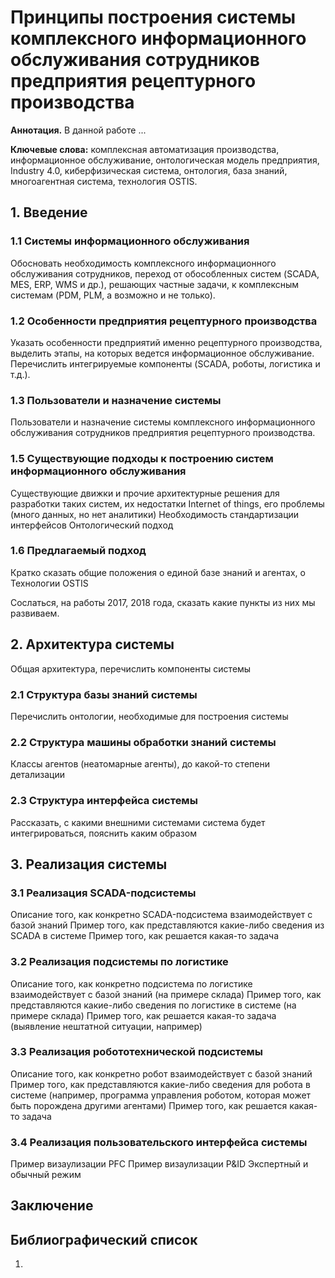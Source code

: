 # Принципы построения системы комплексного информационного обслуживания сотрудников предприятия рецептурного производства

**Аннотация.** В данной работе ...

**Ключевые слова:** комплексная автоматизация производства, информационное обслуживание, онтологическая модель предприятия, Industry 4.0, киберфизическая система, онтология, база знаний, многоагентная система, технология OSTIS.

## 1. Введение

### 1.1 Системы информационного обслуживания

Обосновать необходимость комплексного информационного обслуживания сотрудников, переход от обособленных систем (SCADA, MES, ERP, WMS и др.), решающих частные задачи, к комплексным системам (PDM, PLM, а возможно и не только).

### 1.2 Особенности предприятия рецептурного производства
Указать особенности предприятий именно рецептурного производства, выделить этапы, на которых ведется информационное обслуживание. Перечислить интегрируемые компоненты (SCADA, роботы, логистика и т.д.).

### 1.3 Пользователи и назначение системы
Пользователи и назначение системы комплексного информационного обслуживания сотрудников предприятия рецептурного производства.

### 1.5 Существующие подходы к построению систем информационного обслуживания
Существующие движки и прочие архитектурные решения для разработки таких систем, их недостатки
Internet of things, его проблемы (много данных, но нет аналитики)
Необходимость стандартизации интерфейсов
Онтологический подход

### 1.6 Предлагаемый подход
Кратко сказать общие положения о единой базе знаний и агентах, о Технологии OSTIS

Сослаться, на работы 2017, 2018 года, сказать какие пункты из них мы развиваем.

## 2. Архитектура системы
Общая архитектура, перечислить компоненты системы

### 2.1 Структура базы знаний системы
Перечислить онтологии, необходимые для построения системы

### 2.2 Структура машины обработки знаний системы
Классы агентов (неатомарные агенты), до какой-то степени детализации

### 2.3 Структура интерфейса системы
Рассказать, с какими внешними системами система будет интегрироваться, пояснить каким образом

## 3. Реализация системы

### 3.1 Реализация SCADA-подсистемы
Описание того, как конкретно SCADA-подсистема взаимодействует с базой знаний
Пример того, как представляются какие-либо сведения из SCADA в системе
Пример того, как решается какая-то задача

### 3.2 Реализация подсистемы по логистике
Описание того, как конкретно подсистема по логистике взаимодействует с базой знаний (на примере склада)
Пример того, как представляются какие-либо сведения по логистике в системе (на примере склада)
Пример того, как решается какая-то задача (выявление нештатной ситуации, например)

### 3.3 Реализация робототехнической подсистемы
Описание того, как конкретно робот взаимодействует с базой знаний
Пример того, как представляются какие-либо сведения для робота в системе (например, программа управления роботом, которая может быть порождена другими агентами)
Пример того, как решается какая-то задача

### 3.4 Реализация пользовательского интерфейса системы
Пример визаулизации PFC
Пример визаулизации P&ID
Экспертный и обычный режим

## Заключение

## Библиографический список

1.  